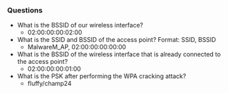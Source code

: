### Questions
- What is the BSSID of our wireless interface?
	- 02:00:00:00:02:00
- What is the SSID and BSSID of the access point? Format: SSID, BSSID
	- MalwareM_AP, 02:00:00:00:00:00
- What is the BSSID of the wireless interface that is already connected to the access point?
	- 02:00:00:00:01:00
- What is the PSK after performing the WPA cracking attack?
	- fluffy/champ24